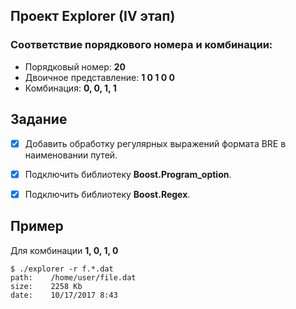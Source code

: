 ## Проект Explorer (IV этап)

### Соответствие порядкового номера и комбинации:
- Порядковый номер: **20**
- Двоичное представление: **1 0 1 0 0**
- Комбинация: **0, 0, 1, 1**


## Задание
- [X] Добавить обработку регулярных выражений формата BRE в наименовании путей.
- [X] Подключить библиотеку **Boost.Program_option**.
- [X] Подключить библиотеку **Boost.Regex**.


## Пример
Для комбинации **1, 0, 1, 0**
```
$ ./explorer -r f.*.dat 
path:	 /home/user/file.dat
size:	 2258 Kb
date:	 10/17/2017 8:43
```